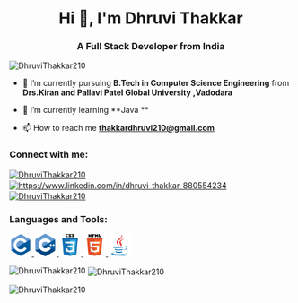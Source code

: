 <h1 align="center">Hi 👋, I'm Dhruvi Thakkar</h1>
<h3 align="center">A Full Stack Developer from India</h3>

<p align="left"> <img src="https://komarev.com/ghpvc/?username=DhruviThakkar210&label=Profile%20views&color=0e75b6&style=flat" alt="DhruviThakkar210" /> </p>

- 🔭 I’m currently pursuing **B.Tech in Computer Science Engineering** from **Drs.Kiran and Pallavi Patel Global University ,Vadodara**

- 🌱 I’m currently learning **Java **

- 📫 How to reach me **thakkardhruvi210@gmail.com**

<h3 align="left">Connect with me:</h3>
<p align="left">
<a href="https://twitter.com/dhruvicodes" target="blank"><img align="center" src="https://raw.githubusercontent.com/rahuldkjain/github-profile-readme-generator/master/src/images/icons/Social/twitter.svg" alt="DhruviThakkar210" height="30" width="40" /></a>
<a href="https://www.linkedin.com/in/dhruvi-thakkar-880554234" target="blank"><img align="center" src="https://raw.githubusercontent.com/rahuldkjain/github-profile-readme-generator/master/src/images/icons/Social/linked-in-alt.svg" alt="https://www.linkedin.com/in/dhruvi-thakkar-880554234" height="30" width="40" /></a>
<a href="https://instagram.com/dhruvicodes" target="blank"><img align="center" src="https://raw.githubusercontent.com/rahuldkjain/github-profile-readme-generator/master/src/images/icons/Social/instagram.svg" alt="DhruviThakkar210" height="30" width="40" /></a>

</p>

<h3 align="left">Languages and Tools:</h3>
<p align="left"> <a href="https://www.cprogramming.com/" target="_blank" rel="noreferrer"> <img src="https://raw.githubusercontent.com/devicons/devicon/master/icons/c/c-original.svg" alt="c" width="40" height="40"/> </a> <a href="https://www.w3schools.com/cpp/" target="_blank" rel="noreferrer"> <img src="https://raw.githubusercontent.com/devicons/devicon/master/icons/cplusplus/cplusplus-original.svg" alt="cplusplus" width="40" height="40"/> </a> <a href="https://www.w3schools.com/css/" target="_blank" rel="noreferrer"> <img src="https://raw.githubusercontent.com/devicons/devicon/master/icons/css3/css3-original-wordmark.svg" alt="css3" width="40" height="40"/> </a> <a href="https://www.w3.org/html/" target="_blank" rel="noreferrer"> <img src="https://raw.githubusercontent.com/devicons/devicon/master/icons/html5/html5-original-wordmark.svg" alt="html5" width="40" height="40"/> </a> <a href="https://www.java.com" target="_blank" rel="noreferrer"> <img src="https://raw.githubusercontent.com/devicons/devicon/master/icons/java/java-original.svg" alt="java" width="40" height="40"/> </a> </p>

<p><img align="left" src="https://github-readme-stats.vercel.app/api/top-langs?username=DhruviThakkar210&show_icons=true&locale=en&layout=compact" alt="DhruviThakkar210" /></p>

<p>&nbsp;<img align="center" src="https://github-readme-stats.vercel.app/api?username=DhruviThakkar210&show_icons=true&locale=en" alt="DhruviThakkar210" /></p>

<p><img align="center" src="https://github-readme-streak-stats.herokuapp.com/?user=DhruviThakkar210&" alt="DhruviThakkar210" /></p>

